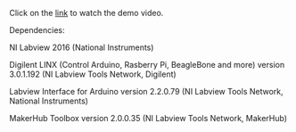 Click on the [link]('https://youtu.be/YtT2n4MWTOs') to watch the demo video.

Dependencies:

NI Labview 2016 (National Instruments)

Digilent LINX (Control Arduino, Rasberry Pi, BeagleBone and more) version 3.0.1.192 (NI Labview Tools Network, Digilent)

Labview Interface for Arduino version 2.2.0.79 (NI Labview Tools Network, National Instruments)

MakerHub Toolbox version 2.0.0.35 (NI Labview Tools Network, MakerHub)
